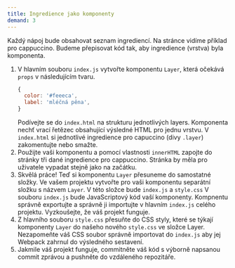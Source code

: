 ```yaml
---
title: Ingredience jako komponenty
demand: 3
---
```


Každý nápoj bude obsahovat seznam ingrediencí. Na stránce vidíme příklad pro cappuccino. Budeme přepisovat kód tak, aby ingredience (vrstva) byla komponenta.

1. V hlavním souboru `index.js` vytvořte komponentu `Layer`, která očekává `props` v následujícím tvaru.
   ```javascript
   {
     color: '#feeeca',
     label: 'mléčná pěna',
   }
   ```
   Podívejte se do `index.html` na strukturu jednotlivých layers. Komponenta nechť vrací řetězec obsahující výsledné HTML pro jednu vrstvu. V `index.html` si jednotlivé ingredience pro capuccino (divy `.layer`) zakomentujte nebo smažte.
1. Použijte vaši komponentu a pomocí vlastnosti `innerHTML` zapojte do stránky tři dané ingredience pro cappuccino. Stránka by měla pro uživatele vypadat stejně jako na začátku.
1. Skvělá práce! Teď si komponentu `Layer` přesuneme do samostatné složky. Ve vašem projektu vytvořte pro vaši komponentu separátní složku s názvem `Layer`. V této složce bude `index.js` a `style.css` V souboru `index.js` bude JavaScriptový kód vaší komponenty. Kompnentu správně exportujte a správně ji importujte v hlavním `index.js` celého projektu. Vyzkoušejte, že váš projekt funguje.
1. Z hlavního souboru `style.css` přesuňte do CSS styly, které se týkají komponenty `Layer` do našeho nového `style.css` ve složce Layer. Nezapomeňte váš CSS soubor správně importovat do `index.js` aby jej Webpack zahrnul do výsledného sestavení.
1. Jakmile váš projekt funguje, commitněte váš kód s výborně napsanou commit zprávou a pushněte do vzdáleného repozitáře.
